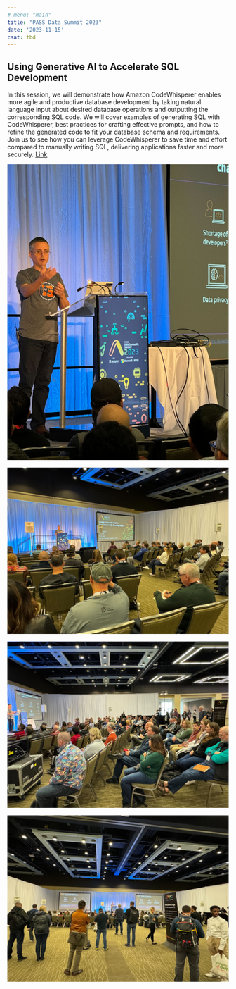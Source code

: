 ```yaml
---
# menu: "main"
title: "PASS Data Summit 2023"
date: '2023-11-15'
csat: tbd
---
```


## Using Generative AI to Accelerate SQL Development

In this session, we will demonstrate how Amazon CodeWhisperer enables more agile and productive database development by taking natural language input about desired database operations and outputting the corresponding SQL code. We will cover examples of generating SQL with CodeWhisperer, best practices for crafting effective prompts, and how to refine the generated code to fit your database schema and requirements. Join us to see how you can leverage CodeWhisperer to save time and effort compared to manually writing SQL, delivering applications faster and more securely. [Link](https://passdatacommunitysummit.com/sessions/2031/)

![Presenter](presenter.jpg)

![Presenting](presenting.jpg)

![Audiance](audiance.jpg)

![Standing Room Only](standing-room.jpg)